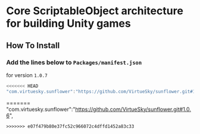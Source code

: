 # Core ScriptableObject architecture for building Unity games

## How To Install

### Add the lines below to `Packages/manifest.json`

for version `1.0.7`
```csharp
<<<<<<< HEAD
"com.virtuesky.sunflower":"https://github.com/VirtueSky/sunflower.git#1.0.7",
```
=======
"com.virtuesky.sunflower":"https://github.com/VirtueSky/sunflower.git#1.0.6",
```
>>>>>>> e07f479b80e37fc52c966072c4dffd1452a83c33
